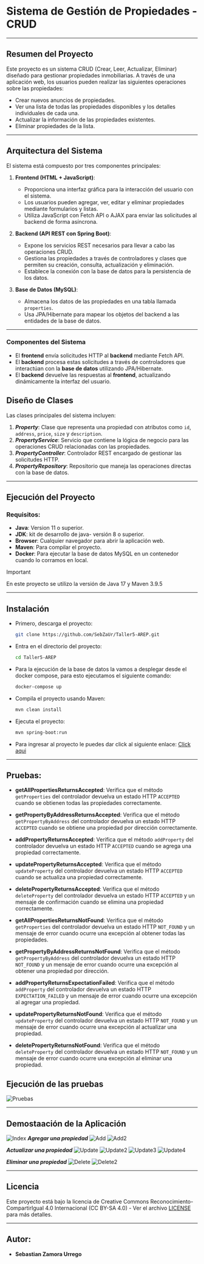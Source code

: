 # Sistema de Gestión de Propiedades - CRUD

---

## Resumen del Proyecto

Este proyecto es un sistema CRUD (Crear, Leer, Actualizar, Eliminar) diseñado para gestionar propiedades inmobiliarias. A través de una aplicación web, los usuarios pueden realizar las siguientes operaciones sobre las propiedades:

- Crear nuevos anuncios de propiedades.
- Ver una lista de todas las propiedades disponibles y los detalles individuales de cada una.
- Actualizar la información de las propiedades existentes.
- Eliminar propiedades de la lista.
---

## Arquitectura del Sistema

El sistema está compuesto por tres componentes principales:

1. **Frontend (HTML + JavaScript)**:
    - Proporciona una interfaz gráfica para la interacción del usuario con el sistema.
    - Los usuarios pueden agregar, ver, editar y eliminar propiedades mediante formularios y listas.
    - Utiliza JavaScript con Fetch API o AJAX para enviar las solicitudes al backend de forma asíncrona.

2. **Backend (API REST con Spring Boot)**:
    - Expone los servicios REST necesarios para llevar a cabo las operaciones CRUD.
    - Gestiona las propiedades a través de controladores y clases que permiten su creación, consulta, actualización y eliminación.
    - Establece la conexión con la base de datos para la persistencia de los datos.

3. **Base de Datos (MySQL)**:
    - Almacena los datos de las propiedades en una tabla llamada `properties`.
    - Usa JPA/Hibernate para mapear los objetos del backend a las entidades de la base de datos.

---

### Componentes del Sistema

- El **frontend** envía solicitudes HTTP al **backend** mediante Fetch API.
- El **backend** procesa estas solicitudes a través de controladores que interactúan con la **base de datos** utilizando JPA/Hibernate.
- El **backend** devuelve las respuestas al **frontend**, actualizando dinámicamente la interfaz del usuario.

## Diseño de Clases

Las clases principales del sistema incluyen:

1. ***Property***: Clase que representa una propiedad con atributos como `id`, `address`, `price`, `size` y `description`.
2. ***PropertyService***: Servicio que contiene la lógica de negocio para las operaciones CRUD relacionadas con las propiedades.
3. ***PropertyController***: Controlador REST encargado de gestionar las solicitudes HTTP.
4. ***PropertyRepository***: Repositorio que maneja las operaciones directas con la base de datos.

---

## Ejecución del Proyecto
### Requisitos:
* __Java__: Version 11 o superior.
* __JDK__: kit de desarrollo de java- versión 8 o superior.
* __Browser__: Cualquier navegador para abrir la aplicación web.
* __Maven__: Para compilar el proyecto.
* __Docker__: Para ejecutar la base de datos MySQL en un contenedor cuando lo corramos en local.

> [!IMPORTANT]
> En este proyecto se utilizo la versión de Java 17 y Maven 3.9.5
---

## Instalación

* Primero, descarga el proyecto:

    ```bash
    git clone https://github.com/SebZaUr/Taller5-AREP.git
    ```

* Entra en el directorio del proyecto:

    ```bash
    cd Taller5-AREP
    ```
  
* Para la ejecución de la base de datos la vamos a desplegar desde el docker compose, para esto ejecutamos el siguiente comando:

    ```bash
    docker-compose up
    ```

* Compila el proyecto usando Maven:

    ```bash
    mvn clean install
    ```
  
* Ejecuta el proyecto:

    ```bash
    mvn spring-boot:run
    ```
  
* Para ingresar al proyecto le puedes dar click al siguiente enlace: [Click aqui](http://localhost:8080/)

---

## Pruebas:

- **getAllPropertiesReturnsAccepted**: Verifica que el método `getProperties` del controlador devuelva un estado HTTP `ACCEPTED` cuando se obtienen todas las propiedades correctamente.

- **getPropertyByAddressReturnsAccepted**: Verifica que el método `getPropertyByAddress` del controlador devuelva un estado HTTP `ACCEPTED` cuando se obtiene una propiedad por dirección correctamente.

- **addPropertyReturnsAccepted**: Verifica que el método `addProperty` del controlador devuelva un estado HTTP `ACCEPTED` cuando se agrega una propiedad correctamente.

- **updatePropertyReturnsAccepted**: Verifica que el método `updateProperty` del controlador devuelva un estado HTTP `ACCEPTED` cuando se actualiza una propiedad correctamente.

- **deletePropertyReturnsAccepted**: Verifica que el método `deleteProperty` del controlador devuelva un estado HTTP `ACCEPTED` y un mensaje de confirmación cuando se elimina una propiedad correctamente.

- **getAllPropertiesReturnsNotFound**: Verifica que el método `getProperties` del controlador devuelva un estado HTTP `NOT_FOUND` y un mensaje de error cuando ocurre una excepción al obtener todas las propiedades.

- **getPropertyByAddressReturnsNotFound**: Verifica que el método `getPropertyByAddress` del controlador devuelva un estado HTTP `NOT_FOUND` y un mensaje de error cuando ocurre una excepción al obtener una propiedad por dirección.

- **addPropertyReturnsExpectationFailed**: Verifica que el método `addProperty` del controlador devuelva un estado HTTP `EXPECTATION_FAILED` y un mensaje de error cuando ocurre una excepción al agregar una propiedad.

- **updatePropertyReturnsNotFound**: Verifica que el método `updateProperty` del controlador devuelva un estado HTTP `NOT_FOUND` y un mensaje de error cuando ocurre una excepción al actualizar una propiedad.

- **deletePropertyReturnsNotFound**: Verifica que el método `deleteProperty` del controlador devuelva un estado HTTP `NOT_FOUND` y un mensaje de error cuando ocurre una excepción al eliminar una propiedad.

## Ejecución de las pruebas
![Pruebas](./src/resources/img/test.png)

---

## Demostaación de la Aplicación

![Index](./src/resources/img/index.png)
___Agregar una propiedad___
![Add](./src/resources/img/add.png)
![Add2](./src/resources/img/add2.png)

___Actualizar una propiedad___
![Update](./src/resources/img/update.png)
![Update2](./src/resources/img/update2.png)
![Update3](./src/resources/img/update3.png)
![Update4](./src/resources/img/update4.png)

___Eliminar una propiedad___
![Delete](./src/resources/img/delete.png)
![Delete2](./src/resources/img/delete2.png)

---

## Licencia
Este proyecto está bajo la licencia de Creative Commons Reconocimiento-CompartirIgual 4.0 Internacional (CC BY-SA 4.0) - Ver el archivo [LICENSE](LICENSE.md) para más detalles.

---
## Autor:
* __Sebastian Zamora Urrego__